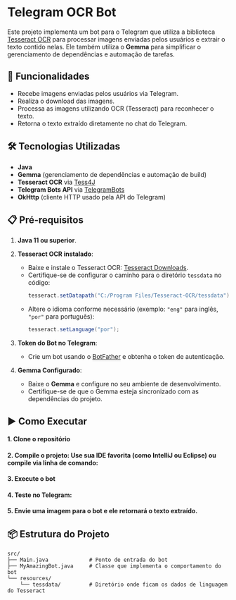 # Telegram OCR Bot

Este projeto implementa um bot para o Telegram que utiliza a biblioteca [Tesseract OCR](https://github.com/tesseract-ocr/tesseract) para processar imagens enviadas pelos usuários e extrair o texto contido nelas. Ele também utiliza o **Gemma** para simplificar o gerenciamento de dependências e automação de tarefas.

## 🚀 Funcionalidades

- Recebe imagens enviadas pelos usuários via Telegram.
- Realiza o download das imagens.
- Processa as imagens utilizando OCR (Tesseract) para reconhecer o texto.
- Retorna o texto extraído diretamente no chat do Telegram.

## 🛠️ Tecnologias Utilizadas

- **Java**
- **Gemma** (gerenciamento de dependências e automação de build)
- **Tesseract OCR** via [Tess4J](https://github.com/nguyenq/tess4j)
- **Telegram Bots API** via [TelegramBots](https://github.com/rubenlagus/TelegramBots)
- **OkHttp** (cliente HTTP usado pela API do Telegram)

## 📋 Pré-requisitos

1. **Java 11 ou superior**.
2. **Tesseract OCR instalado**:
   - Baixe e instale o Tesseract OCR: [Tesseract Downloads](https://github.com/tesseract-ocr/tesseract).
   - Certifique-se de configurar o caminho para o diretório `tessdata` no código:
     ```java
     tesseract.setDatapath("C:/Program Files/Tesseract-OCR/tessdata");
     ```
   - Altere o idioma conforme necessário (exemplo: `"eng"` para inglês, `"por"` para português):
     ```java
     tesseract.setLanguage("por");
     ```

3. **Token do Bot no Telegram**:
   - Crie um bot usando o [BotFather](https://core.telegram.org/bots#botfather) e obtenha o token de autenticação.

4. **Gemma Configurado**:
   - Baixe o **Gemma** e configure no seu ambiente de desenvolvimento.
   - Certifique-se de que o Gemma esteja sincronizado com as dependências do projeto.
  
## ▶️ **Como Executar**

#### 1. **Clone o repositório**

#### 2. **Compile o projeto: Use sua IDE favorita (como IntelliJ ou Eclipse) ou compile via linha de comando:**

#### 3. **Execute o bot**

#### 4. **Teste no Telegram:**

#### 5. **Envie uma imagem para o bot e ele retornará o texto extraído.**
    

## 📦 Estrutura do Projeto

```plaintext
src/
├── Main.java             # Ponto de entrada do bot
├── MyAmazingBot.java     # Classe que implementa o comportamento do bot
└── resources/
    └── tessdata/         # Diretório onde ficam os dados de linguagem do Tesseract



